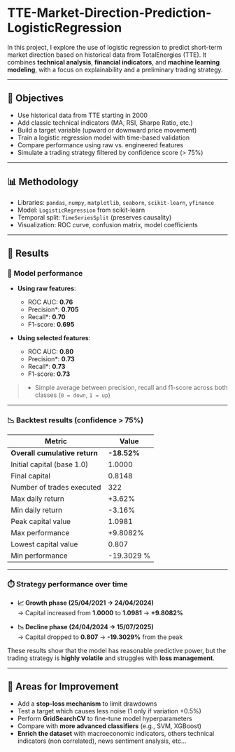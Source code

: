 # TTE-Market-Direction-Prediction-LogisticRegression

In this project, I explore the use of logistic regression to predict short-term market direction based on historical data from TotalEnergies (TTE). It combines **technical analysis**, **financial indicators**, and **machine learning modeling**, with a focus on explainability and a preliminary trading strategy.

---

## 📌 Objectives

- Use historical data from TTE starting in 2000  
- Add classic technical indicators (MA, RSI, Sharpe Ratio, etc.)  
- Build a target variable (upward or downward price movement)  
- Train a logistic regression model with time-based validation  
- Compare performance using raw vs. engineered features  
- Simulate a trading strategy filtered by confidence score (> 75%)  

---

## 📊 Methodology

- Libraries: `pandas`, `numpy`, `matplotlib`, `seaborn`, `scikit-learn`, `yfinance`  
- Model: `LogisticRegression` from scikit-learn  
- Temporal split: `TimeSeriesSplit` (preserves causality)  
- Visualization: ROC curve, confusion matrix, model coefficients  

---

## 🧪 Results

### 🎯 Model performance

- **Using raw features**:
  - ROC AUC: **0.76**
  - Precision*: **0.705**
  - Recall*: **0.70**
  - F1-score: **0.695**

- **Using selected features**:
  - ROC AUC: **0.80**
  - Precision*: **0.73**
  - Recall*: **0.73**
  - F1-score: **0.73**

> * Simple average between precision, recall and f1-score across both classes (`0 = down`, `1 = up`)

---

### 📉 Backtest results (confidence > 75%)

| Metric                             | Value        |
|-----------------------------------|--------------|
| **Overall cumulative return**     | **-18.52%**  |
| Initial capital (base 1.0)        | 1.0000       |
| Final capital                     | 0.8148       |
| Number of trades executed         | 322          |
| Max daily return                  | +3.62%       |
| Min daily return                  | -3.16%       |
| Peak capital value                | 1.0981       |
| Max performance                   | +9.8082%     |
| Lowest capital value              |  0.807       |
| Min performance                   | -19.3029 %   |

---

### ⏱️ Strategy performance over time

- **📈 Growth phase (25/04/2021 → 24/04/2024)**  
  → Capital increased from **1.0000** to **1.0981** → **+9.8082%**

- **📉 Decline phase (24/04/2024 → 15/07/2025)**  
  → Capital dropped to **0.807** → **-19.3029%** from the peak

These results show that the model has reasonable predictive power, but the trading strategy is **highly volatile** and struggles with **loss management**.

---

## 🔧 Areas for Improvement

- Add a **stop-loss mechanism** to limit drawdowns
- Test a target which causes less noise (1 only if variation +0.5%)
- Perform **GridSearchCV** to fine-tune model hyperparameters  
- Compare with **more advanced classifiers** (e.g., SVM, XGBoost)  
- **Enrich the dataset** with macroeconomic indicators, others technical indicators (non correlated), news sentiment analysis, etc...
